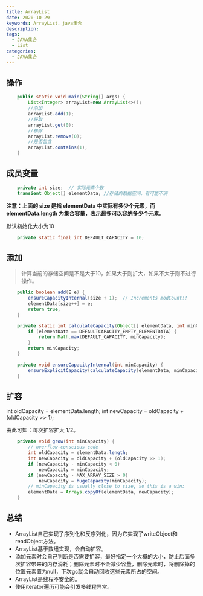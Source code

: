 ```yaml
---
title: ArrayList
date: 2020-10-29
keywords: ArrayList，java集合
description: 
tags:
  - JAVA集合
  - List
categories:
  - JAVA集合
---
```


## 操作

```java
    public static void main(String[] args) {
        List<Integer> arrayList=new ArrayList<>();
        //添加
        arrayList.add(1);
        //获取
        arrayList.get(0);
        //移除
        arrayList.remove(0);
        //是否包含
        arrayList.contains(1);
    }
```

## 成员变量

```java
    private int size;  // 实际元素个数
    transient Object[] elementData; //存储的数据空间，有可能不满
```
**注意：上面的 size 是指 elementData 中实际有多少个元素，而 elementData.length 为集合容量，表示最多可以容纳多少个元素。**

默认初始化大小为10

```java
    private static final int DEFAULT_CAPACITY = 10;
```
## 添加
> 计算当前的存储空间是不是大于10，如果大于则扩大，如果不大于则不进行操作。

```java
    public boolean add(E e) {
        ensureCapacityInternal(size + 1);  // Increments modCount!!
        elementData[size++] = e;
        return true;
    }

    private static int calculateCapacity(Object[] elementData, int minCapacity) {
        if (elementData == DEFAULTCAPACITY_EMPTY_ELEMENTDATA) {
            return Math.max(DEFAULT_CAPACITY, minCapacity);
        }
        return minCapacity;
    }

    private void ensureCapacityInternal(int minCapacity) {
        ensureExplicitCapacity(calculateCapacity(elementData, minCapacity));
    }
```
## 扩容

int oldCapacity = elementData.length;
int newCapacity = oldCapacity + (oldCapacity >> 1);

由此可知：每次扩容扩大 1/2。

```java
    private void grow(int minCapacity) {
        // overflow-conscious code
        int oldCapacity = elementData.length;
        int newCapacity = oldCapacity + (oldCapacity >> 1);
        if (newCapacity - minCapacity < 0)
            newCapacity = minCapacity;
        if (newCapacity - MAX_ARRAY_SIZE > 0)
            newCapacity = hugeCapacity(minCapacity);
        // minCapacity is usually close to size, so this is a win:
        elementData = Arrays.copyOf(elementData, newCapacity);
    }
```

## 总结 

- ArrayList自己实现了序列化和反序列化，因为它实现了writeObject和readObject方法。
- ArrayList基于数组实现，会自动扩容。
- 添加元素时会自己判断是否需要扩容，最好指定一个大概的大小，防止后面多次扩容带来的内存消耗；删除元素时不会减少容量，删除元素时，将删除掉的位置元素置为null，下次gc就会自动回收这些元素所占的空间。
- ArrayList是线程不安全的。
- 使用iterator遍历可能会引发多线程异常。
